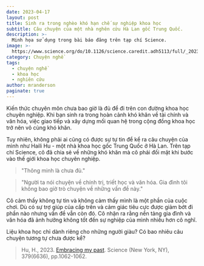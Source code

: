 ```yaml
---
date: 2023-04-17
layout: post
title: Sinh ra trong nghèo khó hạn chế sự nghiệp khoa học
subtitle: Câu chuyện của một nhà nghên cứu Hà Lan gốc Trung Quốc.
description: >-
  Minh họa sử dụng trong bài báo đăng trên tạp chí Science.
image: >-
  https://www.science.org/do/10.1126/science.caredit.adh5113/full/_20230310_wl.jpg
category: Chuyện nghề
tags:
  - chuyện nghề
  - khoa học
  - nghiên cứu
author: mranderson
paginate: true
---
```



Kiến thức chuyên môn chưa bao giờ là đủ để đi trên con đường khoa học chuyên nghiệp. Khi bạn sinh ra trong hoàn cảnh khó khăn về tài chính và văn hóa, việc giao tiếp và xây dựng mối quan hệ trong cộng đồng khoa học trở nên vô cùng khó khăn.

Tuy nhiên, không phải ai cũng có được sự tự tin để kể ra câu chuyện của mình như Haili Hu - một nhà khoa học gốc Trung Quốc ở Hà Lan. Trên tạp chí Science, cô đã chia sẻ về những khó khăn mà cô phải đối mặt khi bước vào thế giới khoa học chuyên nghiệp.

> "Thông minh là chưa đủ."

> "Người ta nói chuyện về chính trị, triết học và văn hóa. Gia đình tôi không bao giờ trò chuyện về những vấn đề này."

Cô cảm thấy không tự tin và không cảm thấy mình là một phần của cuộc chơi. Dù có sự trợ giúp của cấp trên và cảm giác tiêu cực được giảm bớt đi phần nào nhưng vấn đề vẫn còn đó. Cô nhận ra rằng nền tảng gia đình và văn hóa đã ảnh hưởng không tốt đến sự nghiệp của mình nhiều hơn cô nghĩ.

Liệu khoa học chỉ dành riêng cho những người giàu? Có bao nhiêu câu chuyện tương tự chưa được kể?


> Hu, H., 2023. [Embracing my past](10.1126/science.caredit.adh5113). Science (New York, NY), 379(6636), pp.1062-1062.




